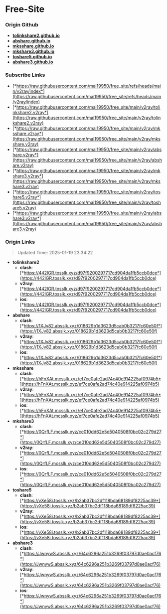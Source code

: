 # Free-Site

### Origin Github

- [**tolinkshare2.github.io**](https://github.com/tolinkshare2/tolinkshare2.github.io)
- [**abshare.github.io**](https://github.com/abshare/abshare.github.io)
- [**mksshare.github.io**](https://github.com/mksshare/mksshare.github.io)
- [**mkshare3.github.io**](https://github.com/mkshare3/mkshare3.github.io)
- [**toshare5.github.io**](https://github.com/toshare5/toshare5.github.io)
- [**abshare3.github.io**](https://github.com/abshare3/abshare3.github.io)

### Subscribe Links

- [*https://raw.githubusercontent.com/mai19950/free_site/refs/heads/main/v2ray/index*](https://raw.githubusercontent.com/mai19950/free_site/refs/heads/main/v2ray/index)
- [*https://raw.githubusercontent.com/mai19950/free_site/main/v2ray/tolinkshare2.v2ray*](https://raw.githubusercontent.com/mai19950/free_site/main/v2ray/tolinkshare2.v2ray)
- [*https://raw.githubusercontent.com/mai19950/free_site/main/v2ray/mksshare.v2ray*](https://raw.githubusercontent.com/mai19950/free_site/main/v2ray/mksshare.v2ray)
- [*https://raw.githubusercontent.com/mai19950/free_site/main/v2ray/abshare.v2ray*](https://raw.githubusercontent.com/mai19950/free_site/main/v2ray/abshare.v2ray)
- [*https://raw.githubusercontent.com/mai19950/free_site/main/v2ray/mkshare3.v2ray*](https://raw.githubusercontent.com/mai19950/free_site/main/v2ray/mkshare3.v2ray)
- [*https://raw.githubusercontent.com/mai19950/free_site/main/v2ray/toshare5.v2ray*](https://raw.githubusercontent.com/mai19950/free_site/main/v2ray/toshare5.v2ray)
- [*https://raw.githubusercontent.com/mai19950/free_site/main/v2ray/abshare3.v2ray*](https://raw.githubusercontent.com/mai19950/free_site/main/v2ray/abshare3.v2ray)

### Origin Links

> Updated Time: 2025-01-19 23:34:22

- **tolinkshare2**
  - **clash**: [*https://442lGR.tosslk.xyz/d97f9200297717cd904da1fb5ccb0dce*](https://442lGR.tosslk.xyz/d97f9200297717cd904da1fb5ccb0dce)
  - **v2ray**: [*https://442lGR.tosslk.xyz/d97f9200297717cd904da1fb5ccb0dce*](https://442lGR.tosslk.xyz/d97f9200297717cd904da1fb5ccb0dce)
  - **ios**: [*https://442lGR.tosslk.xyz/d97f9200297717cd904da1fb5ccb0dce*](https://442lGR.tosslk.xyz/d97f9200297717cd904da1fb5ccb0dce)
- **abshare**
  - **clash**: [*https://1XJv82.absslk.xyz/018629b1d3623d5cab0b3217fc60e50f*](https://1XJv82.absslk.xyz/018629b1d3623d5cab0b3217fc60e50f)
  - **v2ray**: [*https://1XJv82.absslk.xyz/018629b1d3623d5cab0b3217fc60e50f*](https://1XJv82.absslk.xyz/018629b1d3623d5cab0b3217fc60e50f)
  - **ios**: [*https://1XJv82.absslk.xyz/018629b1d3623d5cab0b3217fc60e50f*](https://1XJv82.absslk.xyz/018629b1d3623d5cab0b3217fc60e50f)
- **mksshare**
  - **clash**: [*https://hFnXAt.mcsslk.xyz/ef7ce0afe2ad74c40e914225af0974b5*](https://hFnXAt.mcsslk.xyz/ef7ce0afe2ad74c40e914225af0974b5)
  - **v2ray**: [*https://hFnXAt.mcsslk.xyz/ef7ce0afe2ad74c40e914225af0974b5*](https://hFnXAt.mcsslk.xyz/ef7ce0afe2ad74c40e914225af0974b5)
  - **ios**: [*https://hFnXAt.mcsslk.xyz/ef7ce0afe2ad74c40e914225af0974b5*](https://hFnXAt.mcsslk.xyz/ef7ce0afe2ad74c40e914225af0974b5)
- **mkshare3**
  - **clash**: [*https://0QrfLF.mcsslk.xyz/ce010dd62e5d5040508f0bc02c279d27*](https://0QrfLF.mcsslk.xyz/ce010dd62e5d5040508f0bc02c279d27)
  - **v2ray**: [*https://0QrfLF.mcsslk.xyz/ce010dd62e5d5040508f0bc02c279d27*](https://0QrfLF.mcsslk.xyz/ce010dd62e5d5040508f0bc02c279d27)
  - **ios**: [*https://0QrfLF.mcsslk.xyz/ce010dd62e5d5040508f0bc02c279d27*](https://0QrfLF.mcsslk.xyz/ce010dd62e5d5040508f0bc02c279d27)
- **toshare5**
  - **clash**: [*https://vXe58i.tosslk.xyz/b2ab37bc2df118bda68189df8225ac39*](https://vXe58i.tosslk.xyz/b2ab37bc2df118bda68189df8225ac39)
  - **v2ray**: [*https://vXe58i.tosslk.xyz/b2ab37bc2df118bda68189df8225ac39*](https://vXe58i.tosslk.xyz/b2ab37bc2df118bda68189df8225ac39)
  - **ios**: [*https://vXe58i.tosslk.xyz/b2ab37bc2df118bda68189df8225ac39*](https://vXe58i.tosslk.xyz/b2ab37bc2df118bda68189df8225ac39)
- **abshare3**
  - **clash**: [*https://JwnywS.absslk.xyz/64c6296a251b3269f03797d0ae0acf76*](https://JwnywS.absslk.xyz/64c6296a251b3269f03797d0ae0acf76)
  - **v2ray**: [*https://JwnywS.absslk.xyz/64c6296a251b3269f03797d0ae0acf76*](https://JwnywS.absslk.xyz/64c6296a251b3269f03797d0ae0acf76)
  - **ios**: [*https://JwnywS.absslk.xyz/64c6296a251b3269f03797d0ae0acf76*](https://JwnywS.absslk.xyz/64c6296a251b3269f03797d0ae0acf76)
